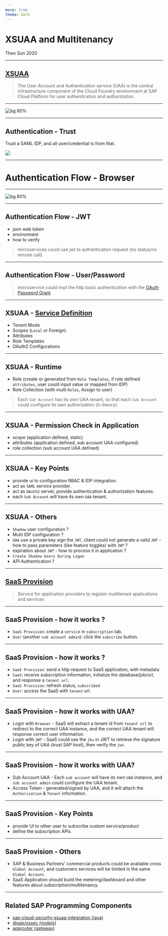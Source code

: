 ```yaml
---
marp: true
theme: dark
---
```


# XSUAA and Multitenancy

Theo Sun
2020

---

## [XSUAA](https://help.sap.com/viewer/65de2977205c403bbc107264b8eccf4b/Cloud/en-US/6373bb7a96114d619bfdfdc6f505d1b9.html)

> The User Account and Authentication service (UAA) is the central infrastructure component of the Cloud Foundry environment at SAP Cloud Platform for user authentication and authorization.

---

![bg 80%](https://res.cloudinary.com/digf90pwi/image/upload/v1604047529/2020-10-30_16-45-22_xkxa9z.png)

---

## Authentication - Trust


Trust a SAML IDP, and all user/credential is from that.

![](https://res.cloudinary.com/digf90pwi/image/upload/v1604047377/2020-10-30_16-42-05_nlsqu6.png)

---

# Authentication Flow - Browser

---

![bg 80%](https://res.cloudinary.com/digf90pwi/image/upload/v1604048620/uaa_sequence_flow_lcveic.png)

---

## Authentication Flow - JWT

- json web token
- environment
- how to verify

> microservices could use jwt to authentication request (no status/no remote call).

---

## Authentication Flow - User/Password

> microservice could impl the http basic authentication with the [OAuth Password Grant](https://docs.cloudfoundry.org/api/uaa/version/74.27.0/index.html#password-grant)


--- 

## XSUAA - [Service Definition](https://help.sap.com/viewer/4505d0bdaf4948449b7f7379d24d0f0d/2.0.04/en-US/6d3ed64092f748cbac691abc5fe52985.html)

- Tenant Mode
- Scopes (`Local` or Foreign)
- Attributes
- Role Templates
- OAuth2 Configurations

---

## XSUAA - Runtime



- Role (create or generated from `Role Templates`, if role defined `attributes`, user could input value or mapped from IDP)
- Role Collection (with multi `Roles`, Assign to user)



> Each `Sub Account` has its own UAA tenant, so that each `Sub Account` could configure its own authorization (in theory).

---

## XSUAA - Permission Check in Application


- scope (application defined, static)
- attributes (application defined, sub account UAA configured)
- role collection (sub account UAA defined)

---

## XSUAA - Key Points

- provide ui to configuration RBAC & IDP integration.
- act as `SAML` service provider.
- act as `OAuth2` server, provide authentication & authorization features.
- each `Sub Account` will have its own `UAA` tenant.

--- 

## XSUAA - Others


- `Shadow` user configuration ?
- Multi IDP configuration ?
- `UAA` use a private key sign the `JWT`, client could not generate a valid `JWT` - how to pass parameters (like feature toggles) with `JWT` ? 
- expiration about `JWT` - how to process it in application ?
- `Create Shadow Users During Logon`
- API Authentication ?


---

## [SaaS Provision](https://pages.github.tools.sap/kernelservices/services/subscription-management-service)

> Service for application providers to register multitenant applications and services

---

## SaaS Provision - how it works ?

- `SaaS Provision`: create a `service` in `subscription` tab.
- `User` (another `sub account admin`): click the `subscribe` button.

---

## SaaS Provision - how it works ?

- `SaaS Provision`: send a http request to SaaS application, with metadata
- `SaaS`: receive subscription information, initialize the database/job/url, and response a `tenant url`.
- `SaaS Provision`: refresh status, `subscribed`
- `User`: access the SaaS with `tenant` url.

---

## SaaS Provision - how it works with UAA?

- Login with `Browser` - SaaS will extract a tenant id from `tenant url` to redirect to the correct UAA instance, and the correct UAA tenant will response correct user information.
- Login with `JWT` - SaaS could use the `jku` in JWT to retrieve the signature public key of UAA (trust SAP host), then verify the `jwt`.

---

## SaaS Provision - how it works with UAA?


- Sub Account UAA - Each `sub account` will have its own `UAA` instance, and `sub account admin` could configure the UAA tenant.
- Access Token - generated/signed by UAA, and it will attach the `Authorization` & `Tenant` information.

---

## SaaS Provision - Key Points

- provide UI to other user to subscribe custom service/product
- define the subscription APIs

---

## SaaS Provision - Others



- SAP & Business Partners' commercial products could be available cross `Global Account`, and customers services will be limited in the same `Global Account`.
- SaaS Application should build the metering/dashboard and other features about subscription/multitenancy.


---

## Related SAP Programming Components

- [sap-cloud-security-xsuaa-integration (java)](https://github.com/SAP/cloud-security-xsuaa-integration)
- [@sap/xssec (nodejs)](https://github.wdf.sap.corp/CPSecurity/node-xs2sec)
- [approuter (gateway)](https://github.wdf.sap.corp/xs2/approuter.js)